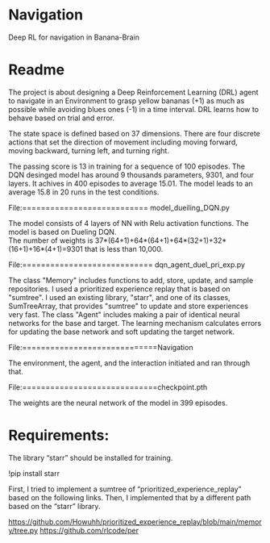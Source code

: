 # Navigation
Deep RL for navigation in Banana-Brain

# Readme

The project is about designing a Deep Reinforcement Learning (DRL) agent to navigate in an Environment to grasp yellow bananas (+1) as much as possible while avoiding blues ones (-1) in a time interval. DRL learns how to behave based on trial and error.

The state space is defined based on 37 dimensions. There are four discrete actions that set the direction of movement including moving forward, moving backward, turning left, and turning right.    

The passing score is 13 in training for a sequence of 100 episodes. The DQN desinged model has around 9 thousands parameters, 9301,  and four layers. It achives in 400 episodes to average 15.01. The model leads to an average 15.8 in 20 runs in the test conditions.




File:=========================== model_dueiling_DQN.py

The model consists of 4 layers of NN with Relu activation functions. The model is based on Dueling DQN.  
The number of weights is 37*(64+1)+64*(64+1)+64*(32+1)+32*(16+1)+16*(4+1)=9301 that is less than 10,000.

File:============================ dqn_agent_duel_pri_exp.py

The class "Memory" includes functions to add, store, update, and sample repositories. I used a prioritized experience replay that is based on "sumtree". 
I used an existing library, "starr", and one of its classes, SumTreeArray, that provides "sumtree" to update and store experiences very fast.
The class "Agent" includes making a pair of identical neural networks for the base and target. 
The learning mechanism calculates errors for updating the base network and soft updating the target network.

File:=============================Navigation

The environment, the agent, and the interaction initiated and ran through that.

File:=============================checkpoint.pth

The weights are the neural network of the model in 399 episodes.



# Requirements:


The library “starr” should be installed for training.

!pip install starr

First, I tried to implement a sumtree  of “prioritized_experience_replay” based on the following links. Then, I implemented that by a different path based on the “starr” library.
 
https://github.com/Howuhh/prioritized_experience_replay/blob/main/memory/tree.py
https://github.com/rlcode/per
